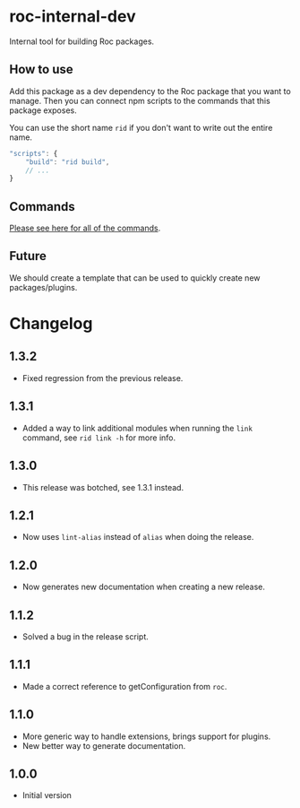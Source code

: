 # roc-internal-dev

Internal tool for building Roc packages.

## How to use
Add this package as a dev dependency to the Roc package that you want to manage. Then you can connect npm scripts to the commands that this package exposes.

You can use the short name `rid` if you don't want to write out the entire name.

```js
"scripts": {
    "build": "rid build",
    // ...
}
```

## Commands
[Please see here for all of the commands](/docs/Commands.md).

## Future
We should create a template that can be used to quickly create new packages/plugins.

# Changelog
## 1.3.2
- Fixed regression from the previous release.

## 1.3.1
- Added a way to link additional modules when running the `link` command, see `rid link -h` for more info.

## 1.3.0
- This release was botched, see 1.3.1 instead.

## 1.2.1
- Now uses `lint-alias` instead of `alias` when doing the release.

## 1.2.0
- Now generates new documentation when creating a new release.

## 1.1.2
- Solved a bug in the release script.

## 1.1.1
- Made a correct reference to getConfiguration from `roc`.

## 1.1.0
- More generic way to handle extensions, brings support for plugins.
- New better way to generate documentation.

## 1.0.0
- Initial version
